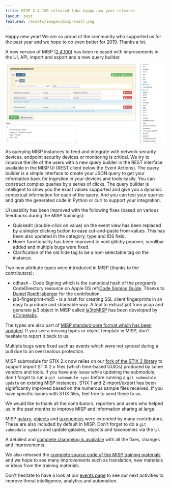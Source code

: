 ```yaml
---
title: MISP 2.4.100 released (aka happy new year release)
layout: post
featured: /assets/images/misp-small.png
---
```


Happy new year! We are so proud of the community who supported us for the past year and we hope to do even better for 2019. Thanks a lot.

A new version of MISP ([2.4.100](https://github.com/MISP/MISP/tree/v2.4.100)) has been released with improvements in the UI, API, import and export and a new query builder.

![](/assets/images/misp/blog/restsearchbuilder.png)

As querying MISP instances to feed and integrate with network security devices, endpoint security devices or monitoring is critical. We try to improve the life of the users with a
new query builder in the REST interface available in the MISP UI (REST client below the Event Actions). The query builder is a simple interface to create your JSON query to get
your information back for ingestion in your devices and tools easily. You can construct complex queries by a series of clicks. The query builder is intelligent to show you the exact
values supported and give you a dynamic contextual information for each of the query. And you can test your queries and grab the generated code in Python or curl to support your integration.

UI usability has been improved with the following fixes (based on various feedbacks during the MISP trainings):

- Quickedit (double-click on value) on the event view has been replaced by a simpler clicking button to ease cut-and-paste from values. This has been also updated in the category, type and IDS field.
- Hover functionality has been improved to void glitchy popover, scrollbar added and multiple bugs were fixed.
- Clarification of the old hide tag to be a non-selectable tag on the instance.

Two new attribute types were introduced in MISP (thanks to the contributors):

- cdhash - Code Signing which is the canonical hash of the program’s CodeDirectory resource on Apple OS ref:[Code Signing Guide](https://developer.apple.com/library/archive/documentation/Security/Conceptual/CodeSigningGuide/RequirementLang/RequirementLang.html). Thanks to [Daniel Roethlisberger](https://github.com/droe) for the contribution.
- ja3-fingerprint-md5 - is a hash for creating SSL client fingerprints in an easy to produce and shareable way. A tool to extract ja3 from pcap and generate ja3 object in MISP called [ja3toMISP](https://github.com/eCrimeLabs/ja3toMISP) has been developed by [eCrimelabs](https://www.ecrimelabs.com/blog/2018/12/30/ja3-to-misp-tool-released).

The types are also part of [MISP standard core format which has been updated](https://tools.ietf.org/html/draft-dulaunoy-misp-core-format-06). If you see a missing types or object template in MISP, don't hesitate to report it back to us.

Multiple bugs were fixed such as events which were not synced during a pull due to an overzealous protection.

MISP submodule for STIX 2.x now relies on our [fork of the STIX 2 library](https://github.com/MISP/cti-python-stix2) to support import STIX 2.x files (which time-based UUIDs) produced by some vendors and tools. If you have any issue while updating the submodule, don't forget to run a `git submodule sync` before running a `git submodule update` on existing MISP instances. STIX 1 and 2 import/export has been significantly improved based on the numerous sample files received. If you have specific issues with STIX files, feel free to send these to us.

We would like to thank all the contributors, reporters and users who helped us in the past months to improve MISP and information sharing at large.

MISP [galaxy](/galaxy.pdf), [objects](/objects.pdf) and [taxonomies](/taxonomies.pdf) were extended by many contributors. These are also included by default in MISP. Don't forget to do a `git submodule update` and update galaxies, objects and taxonomies via the UI.

A detailed and [complete changelog is available](http://www.misp-project.org/Changelog.txt) with all the fixes, changes and improvements.

We also released the [complete source code of the MISP training materials](https://github.com/MISP/misp-training) and we hope to see many improvements such as translation, new materials or ideas from the training materials.

Don't hesitate to have a look at our [events page](http://www.misp-project.org/events/) to see our next activities to improve threat intelligence, analytics and automation.


